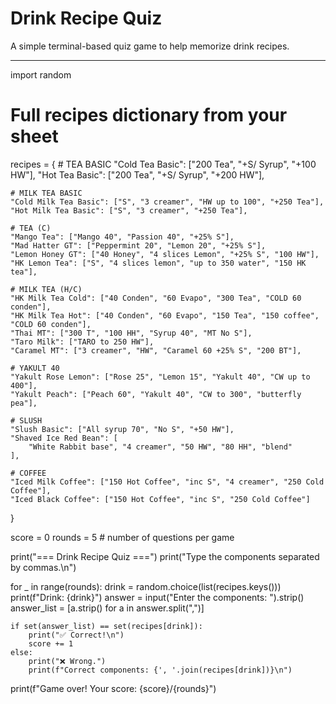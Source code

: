 # Drink Recipe Quiz

A simple terminal-based quiz game to help memorize drink recipes.

---

import random

# Full recipes dictionary from your sheet
recipes = {
    # TEA BASIC
    "Cold Tea Basic": ["200 Tea", "+S/ Syrup", "+100 HW"],
    "Hot Tea Basic": ["200 Tea", "+S/ Syrup", "+200 HW"],

    # MILK TEA BASIC
    "Cold Milk Tea Basic": ["S", "3 creamer", "HW up to 100", "+250 Tea"],
    "Hot Milk Tea Basic": ["S", "3 creamer", "+250 Tea"],

    # TEA (C)
    "Mango Tea": ["Mango 40", "Passion 40", "+25% S"],
    "Mad Hatter GT": ["Peppermint 20", "Lemon 20", "+25% S"],
    "Lemon Honey GT": ["40 Honey", "4 slices Lemon", "+25% S", "100 HW"],
    "HK Lemon Tea": ["S", "4 slices lemon", "up to 350 water", "150 HK tea"],

    # MILK TEA (H/C)
    "HK Milk Tea Cold": ["40 Conden", "60 Evapo", "300 Tea", "COLD 60 conden"],
    "HK Milk Tea Hot": ["40 Conden", "60 Evapo", "150 Tea", "150 coffee", "COLD 60 conden"],
    "Thai MT": ["300 T", "100 HH", "Syrup 40", "MT No S"],
    "Taro Milk": ["TARO to 250 HW"],
    "Caramel MT": ["3 creamer", "HW", "Caramel 60 +25% S", "200 BT"],

    # YAKULT 40
    "Yakult Rose Lemon": ["Rose 25", "Lemon 15", "Yakult 40", "CW up to 400"],
    "Yakult Peach": ["Peach 60", "Yakult 40", "CW to 300", "butterfly pea"],

    # SLUSH
    "Slush Basic": ["All syrup 70", "No S", "+50 HW"],
    "Shaved Ice Red Bean": [
        "White Rabbit base", "4 creamer", "50 HW", "80 HH", "blend"
    ],

    # COFFEE
    "Iced Milk Coffee": ["150 Hot Coffee", "inc S", "4 creamer", "250 Cold Coffee"],
    "Iced Black Coffee": ["150 Hot Coffee", "inc S", "250 Cold Coffee"]
}

score = 0
rounds = 5  # number of questions per game

print("=== Drink Recipe Quiz ===")
print("Type the components separated by commas.\n")

for _ in range(rounds):
    drink = random.choice(list(recipes.keys()))
    print(f"Drink: {drink}")
    answer = input("Enter the components: ").strip()
    answer_list = [a.strip() for a in answer.split(",")]

    if set(answer_list) == set(recipes[drink]):
        print("✅ Correct!\n")
        score += 1
    else:
        print("❌ Wrong.")
        print(f"Correct components: {', '.join(recipes[drink])}\n")

print(f"Game over! Your score: {score}/{rounds}")
